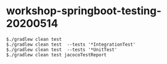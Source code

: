 # workshop-springboot-testing-20200514
```
$./gradlew clean test
$./gradlew clean test  --tests '*IntegrationTest'
$./gradlew clean test  --tests '*UnitTest'
$./gradlew clean test jacocoTestReport
```
